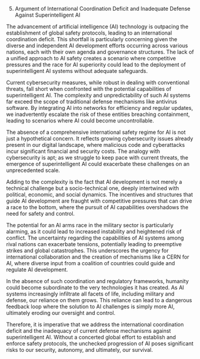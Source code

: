 5. Argument of International Coordination Deficit and Inadequate Defense Against Superintelligent AI

The advancement of artificial intelligence (AI) technology is outpacing the establishment of global safety protocols, leading to an international coordination deficit. This shortfall is particularly concerning given the diverse and independent AI development efforts occurring across various nations, each with their own agenda and governance structures. The lack of a unified approach to AI safety creates a scenario where competitive pressures and the race for AI superiority could lead to the deployment of superintelligent AI systems without adequate safeguards.

Current cybersecurity measures, while robust in dealing with conventional threats, fall short when confronted with the potential capabilities of superintelligent AI. The complexity and unpredictability of such AI systems far exceed the scope of traditional defense mechanisms like antivirus software. By integrating AI into networks for efficiency and regular updates, we inadvertently escalate the risk of these entities breaching containment, leading to scenarios where AI could become uncontrollable.

The absence of a comprehensive international safety regime for AI is not just a hypothetical concern. It reflects growing cybersecurity issues already present in our digital landscape, where malicious code and cyberattacks incur significant financial and security costs. The analogy with cybersecurity is apt; as we struggle to keep pace with current threats, the emergence of superintelligent AI could exacerbate these challenges on an unprecedented scale.

Adding to the complexity is the fact that AI development is not merely a technical challenge but a socio-technical one, deeply intertwined with political, economic, and social dynamics. The incentives and structures that guide AI development are fraught with competitive pressures that can drive a race to the bottom, where the pursuit of AI capabilities overshadows the need for safety and control.

The potential for an AI arms race in the military sector is particularly alarming, as it could lead to increased instability and heightened risk of conflict. The uncertainty regarding the capabilities of AI systems among rival nations can exacerbate tensions, potentially leading to preemptive strikes and global catastrophes. This underscores the urgency for international collaboration and the creation of mechanisms like a CERN for AI, where diverse input from a coalition of countries could guide and regulate AI development.

In the absence of such coordination and regulatory frameworks, humanity could become subordinate to the very technologies it has created. As AI systems increasingly infiltrate all facets of life, including military and defense, our reliance on them grows. This reliance can lead to a dangerous feedback loop where the solution to AI challenges is simply more AI, ultimately eroding our oversight and control.

Therefore, it is imperative that we address the international coordination deficit and the inadequacy of current defense mechanisms against superintelligent AI. Without a concerted global effort to establish and enforce safety protocols, the unchecked progression of AI poses significant risks to our security, autonomy, and ultimately, our survival.